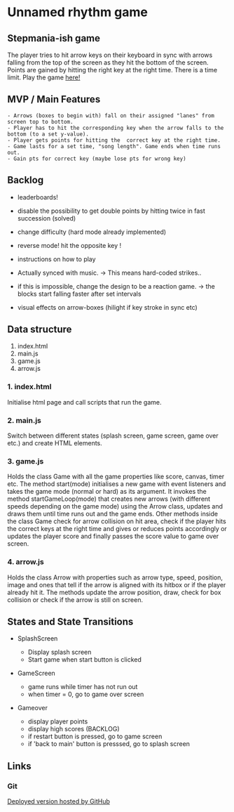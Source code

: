 # Unnamed rhythm game

## Stepmania-ish game

The player tries to hit arrow keys on their keyboard in sync with arrows falling from the top of the screen as they hit the bottom of the screen. Points are gained by hitting the right key at the right time. There is a time limit. Play the game [here!](https://fetaplop.github.io/m1-project-game/)


## MVP / Main Features
	- Arrows (boxes to begin with) fall on their assigned "lanes" from screen top to bottom.
	- Player has to hit the corresponding key when the arrow falls to the bottom (to a set y-value).
	- Player gets points for hitting the  correct key at the right time.
	- Game lasts for a set time, "song length". Game ends when time runs out.
    - Gain pts for correct key (maybe lose pts for wrong key)


## Backlog
- leaderboards!
- disable the possibility to get double points by hitting twice in fast succession (solved)
- change difficulty (hard mode already implemented)
- reverse mode! hit the opposite key !
- instructions on how to play

- Actually synced with music.
-> This means hard-coded strikes..

- if this is impossible, change the design to be a reaction game.
-> the blocks start falling faster after set intervals

- visual effects on arrow-boxes (hilight if key stroke in sync etc)


## Data structure
1. index.html
2. main.js
3. game.js
4. arrow.js

### 1. index.html
Initialise html page and call scripts that run the game.

### 2. main.js
Switch between different states (splash screen, game screen, game over etc.) and create HTML elements.

### 3. game.js
Holds the class Game with all the game properties like score, canvas, timer etc. The method start(mode) initialises a new game with event listeners and takes the game mode (normal or hard) as its argument. It invokes the method startGameLoop(mode) that creates new arrows (with different speeds depending on the game mode) using the Arrow class, updates and draws them until time runs out and the game ends. Other methods inside the class Game check for arrow collision on hit area, check if the player hits the correct keys at the right time and gives or reduces points accordingly or updates the player score and finally passes the score value to game over screen. 

### 4. arrow.js
Holds the class Arrow with properties such as arrow type, speed, position, image and ones that tell if the arrow is aligned with its hitbox or if the player already hit it. The methods update the arrow position, draw, check for box collision or check if the arrow is still on screen.

## States and State Transitions

- SplashScreen
   - Display splash screen
   - Start game when start button is clicked

- GameScreen
   - game runs while timer has not run out
   - when timer = 0, go to game over screen

- Gameover 
   - display player points
   - display high scores (BACKLOG)
   - if restart button is pressed, go to game screen
   - if 'back to main' button is presssed, go to splash screen


## Links
<!-- 
### Trello
[trello](https://trello.com/b/UGy7IOLt/m1-project-game#) -->

### Git

[Deployed version hosted by GitHub](https://fetaplop.github.io/m1-project-game/)

<!-- 
### Slides
URls for the project presentation [Google slides](https://docs.google.com/presentation/d/1fADS9TJ1p2xlASEBgkmZ8av84xYwjbxrhJwSp7mYoDE/edit?usp=sharing) -->

